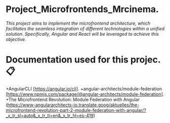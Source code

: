 # Project_Microfrontends_Mrcinema. #

_This project aims to implement the microfrontend architecture, which facilitates the seamless integration of different technologies within a unified solution. Specifically, Angular and React will be leveraged to achieve this objective._

# Documentation used for this projec. 📋 #

+AngularCLI [https://angular.io/cli].
+angular-architects/module-federation [https://www.npmjs.com/package/@angular-architects/module-federation].
+The Microfrontend Revolution: Module Federation with Angular (https://www-angulararchitects-io.translate.goog/aktuelles/the-microfrontend-revolution-part-2-module-federation-with-angular/?_x_tr_sl=auto&_x_tr_tl=en&_x_tr_hl=es-419)
